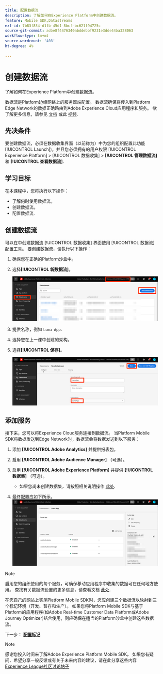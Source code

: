 ```yaml
---
title: 配置数据流
description: 了解如何在Experience Platform中创建数据流。
feature: Mobile SDK,Datastreams
exl-id: 7b83f834-d1fb-45d1-8bcf-bc621f94725c
source-git-commit: adbe8f4476340abddebbf9231e3dde44ba328063
workflow-type: tm+mt
source-wordcount: '408'
ht-degree: 4%

---
```


# 创建数据流

了解如何在Experience Platform中创建数据流。

数据流是Platform边缘网络上的服务器端配置。  数据流确保将传入到Platform Edge Network的数据正确路由到Adobe Experience Cloud应用程序和服务。 欲了解更多信息，请参见 [文档](https://experienceleague.adobe.com/docs/experience-platform/edge/fundamentals/datastreams.html) 或此 [视频](https://experienceleague.adobe.com/docs/platform-learn/data-collection/edge-network/configure-datastreams.html?lang=zh-Hans).

## 先决条件

要创建数据流，必须在数据收集界面（以前称为）中为您的组织配置此功能 [!UICONTROL Launch])，并且您必须拥有的用户权限 [!UICONTROL Experience Platform] > [!UICONTROL 数据收集] > **[!UICONTROL 管理数据流]** 和 **[!UICONTROL 查看数据流]**.

## 学习目标

在本课程中，您将执行以下操作：

* 了解何时使用数据流。
* 创建数据流。
* 配置数据流.

## 创建数据流

可以在中创建数据流 [!UICONTROL 数据收集] 界面使用 [!UICONTROL 数据流] 配置工具。 要创建数据流，请执行以下操作：

1. 确保您在正确的Platform沙盒中。
1. 选择&#x200B;**[!UICONTROL 新数据流]**。

   ![数据流主页](assets/mobile-datastream-new.png)

1. 提供名称，例如 `Luma App`.
1. 选择您在上一课中创建的架构。
1. 选择&#x200B;**[!UICONTROL 保存]**。

   ![新数据流](assets/mobile-datastream-name.png)


## 添加服务

接下来，您可以将Experience Cloud服务连接到数据流。 当Platform Mobile SDK将数据发送到Edge Network时，数据流会将数据发送到以下服务：

1. 添加 **[!UICONTROL Adobe Analytics]** 并提供报表包。

1. 启用 **[!UICONTROL Adobe Audience Manager]** （可选）。

1. 启用 **[!UICONTROL Adobe Experience Platform]** 并提供 **[!UICONTROL 数据集]** （可选）。
   * 如果您尚未创建数据集，请按照相关说明操作 [此处](platform.md).

1. 最终配置应如下所示。
   ![数据流设置](assets/mobile-datastream-settings.png)


>[!NOTE]
>
>启用您的组织使用的每个服务，可确保移动应用程序中收集的数据可在任何地方使用。 查找有关数据流设置的更多信息，请查看文档 [此处](https://experienceleague.adobe.com/docs/experience-platform/edge/fundamentals/datastreams.html#adobe-experience-platform-settings).

在您自己的网站上实施Platform Mobile SDK时，您应创建三个数据流以映射到三个标记环境（开发、暂存和生产）。 如果您将Platform Mobile SDK与基于Platform的应用程序(如Adobe Real-time Customer Data Platform或Adobe Journey Optimizer)结合使用，则应确保在适当的Platform沙盒中创建这些数据流。

下一步： **[配置标记](configure-tags.md)**

>[!NOTE]
>
>感谢您投入时间来了解Adobe Experience Platform Mobile SDK。 如果您有疑问、希望分享一般反馈或有关于未来内容的建议，请在此分享这些内容 [Experience League社区讨论帖子](https://experienceleaguecommunities.adobe.com/t5/adobe-experience-platform-launch/tutorial-discussion-implement-adobe-experience-cloud-in-mobile/td-p/443796)
